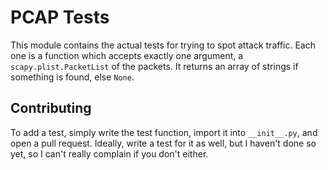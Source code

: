 # PCAP Tests
This module contains the actual tests for trying to spot attack traffic.
Each one is a function which accepts exactly one argument, a `scapy.plist.PacketList`
of the packets. It returns an array of strings if something is found, else `None`.

## Contributing
To add a test, simply write the test function, import it into `__init__.py`, and open a
pull request. Ideally, write a test for it as well, but I haven't done so yet, so I 
can't really complain if you don't either.
